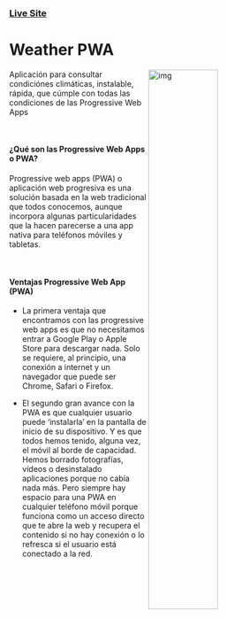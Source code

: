 ### [Live Site](https://crissoria.github.io/weather_pwa/)
# Weather PWA 


<img src="https://i.ibb.co/R2xLxv6/pwa.png" align="right" alt="img" width="50%" height="auto" border="0">



Aplicación para consultar condiciónes climáticas, instalable, rápida, que cúmple con todas las condiciones de las Progressive Web Apps  <br/>

<br/>

#### ¿Qué son las Progressive Web Apps o PWA?
Progressive web apps (PWA) o aplicación web progresiva es una solución basada en la web tradicional que todos conocemos, aunque incorpora algunas particularidades que la hacen parecerse a una app nativa para teléfonos móviles y tabletas.

<br/>

#### Ventajas Progressive Web App (PWA)

* La primera ventaja que encontramos con las progressive web apps es que no necesitamos entrar a Google Play o Apple Store para descargar nada. Solo se requiere, al principio, una conexión a internet y un navegador que puede ser Chrome, Safari o Firefox.

* El segundo gran avance con la PWA es que cualquier usuario puede ‘instalarla’ en la pantalla de inicio de su dispositivo. Y es que todos hemos tenido, alguna vez, el móvil al borde de capacidad. Hemos borrado fotografías, vídeos o desinstalado aplicaciones porque no cabía nada más. Pero siempre hay espacio para una PWA en cualquier teléfono móvil porque funciona como un acceso directo que te abre la web y recupera el contenido si no hay conexión o lo refresca si el usuario está conectado a la red.

